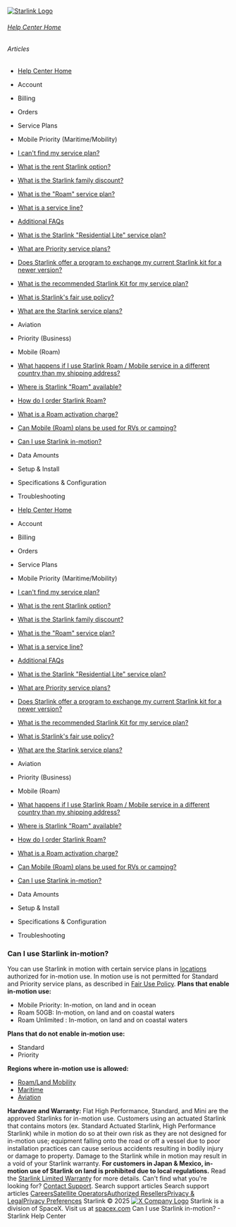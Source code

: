 [![Starlink Logo](https://www.starlink.com/_next/image?url=%2Fassets%2Fimages%2Flogo%2Flogo_white.png&w=3840&q=75)](https://www.starlink.com/support/article/<https:/www.starlink.com/>)
###### [Help Center Home](https://www.starlink.com/support/article/</support>)
###### Articles
  * [Help Center Home](https://www.starlink.com/support/article/</support>)
  * Account
  * Billing
  * Orders
  * Service Plans
  * Mobile Priority (Maritime/Mobility)
  * [I can't find my service plan?](https://www.starlink.com/support/article/</support/article/4d246c2a-909c-c0c6-b426-9eff74d2ef06>)
  * [What is the rent Starlink option?](https://www.starlink.com/support/article/</support/article/ea2cca85-c95d-595b-06e6-4882ebe915df>)
  * [What is the Starlink family discount?](https://www.starlink.com/support/article/</support/article/0cfacb70-1304-f3f7-a593-fc4ecdc0de3d>)
  * [What is the "Roam" service plan?](https://www.starlink.com/support/article/</support/article/dd5b43b5-20e1-b29b-2d7d-a7ffd0541988>)
  * [What is a service line? ](https://www.starlink.com/support/article/</support/article/73d2cf51-aff4-772b-1358-6f1602b08dac>)
  * [Additional FAQs](https://www.starlink.com/support/article/</support/article/e618e770-585c-a025-f06c-ac7440ff929f>)
  * [What is the Starlink "Residential Lite" service plan?](https://www.starlink.com/support/article/</support/article/6e0a6781-d9e6-8cc1-153e-763daa011f9a>)
  * [What are Priority service plans?](https://www.starlink.com/support/article/</support/article/1124df77-fdec-91e7-bed9-ba489cffda25>)
  * [Does Starlink offer a program to exchange my current Starlink kit for a newer version?](https://www.starlink.com/support/article/</support/article/9d81c10c-475e-9277-6472-f13442775786>)
  * [What is the recommended Starlink Kit for my service plan?](https://www.starlink.com/support/article/</support/article/a21b626a-31bd-0573-403d-b2891803df6c>)
  * [What is Starlink's fair use policy?](https://www.starlink.com/support/article/</support/article/f495d8c6-adb6-970d-e9fa-34fd21d32a5a>)
  * [What are the Starlink service plans?](https://www.starlink.com/support/article/</support/article/c977d85e-ae57-e59c-6051-5689fb7a9cd7>)
  * Aviation
  * Priority (Business)
  * Mobile (Roam)
  * [What happens if I use Starlink Roam / Mobile service in a different country than my shipping address?](https://www.starlink.com/support/article/</support/article/0dd1c2c0-7bae-8c8f-43d4-9a64eb66662f>)
  * [Where is Starlink "Roam" available? ](https://www.starlink.com/support/article/</support/article/3717b249-366b-df21-26f7-d4d281b39d8f>)
  * [How do I order Starlink Roam?](https://www.starlink.com/support/article/</support/article/2c0e4213-c141-f331-bbdf-d19cd616e96e>)
  * [What is a Roam activation charge?](https://www.starlink.com/support/article/</support/article/fe7f4e31-356b-9d7e-c56a-a428e930e257>)
  * [Can Mobile (Roam) plans be used for RVs or camping?](https://www.starlink.com/support/article/</support/article/6ff40fbf-74bb-1477-beeb-1b7de6a0e31d>)
  * [Can I use Starlink in-motion?](https://www.starlink.com/support/article/</support/article/50e933eb-54f5-1a77-cc85-c6c8325564cf>)
  * Data Amounts
  * Setup & Install
  * Specifications & Configuration
  * Troubleshooting


  * [Help Center Home](https://www.starlink.com/support/article/</support>)
  * Account
  * Billing
  * Orders
  * Service Plans
  * Mobile Priority (Maritime/Mobility)
  * [I can't find my service plan?](https://www.starlink.com/support/article/</support/article/4d246c2a-909c-c0c6-b426-9eff74d2ef06>)
  * [What is the rent Starlink option?](https://www.starlink.com/support/article/</support/article/ea2cca85-c95d-595b-06e6-4882ebe915df>)
  * [What is the Starlink family discount?](https://www.starlink.com/support/article/</support/article/0cfacb70-1304-f3f7-a593-fc4ecdc0de3d>)
  * [What is the "Roam" service plan?](https://www.starlink.com/support/article/</support/article/dd5b43b5-20e1-b29b-2d7d-a7ffd0541988>)
  * [What is a service line? ](https://www.starlink.com/support/article/</support/article/73d2cf51-aff4-772b-1358-6f1602b08dac>)
  * [Additional FAQs](https://www.starlink.com/support/article/</support/article/e618e770-585c-a025-f06c-ac7440ff929f>)
  * [What is the Starlink "Residential Lite" service plan?](https://www.starlink.com/support/article/</support/article/6e0a6781-d9e6-8cc1-153e-763daa011f9a>)
  * [What are Priority service plans?](https://www.starlink.com/support/article/</support/article/1124df77-fdec-91e7-bed9-ba489cffda25>)
  * [Does Starlink offer a program to exchange my current Starlink kit for a newer version?](https://www.starlink.com/support/article/</support/article/9d81c10c-475e-9277-6472-f13442775786>)
  * [What is the recommended Starlink Kit for my service plan?](https://www.starlink.com/support/article/</support/article/a21b626a-31bd-0573-403d-b2891803df6c>)
  * [What is Starlink's fair use policy?](https://www.starlink.com/support/article/</support/article/f495d8c6-adb6-970d-e9fa-34fd21d32a5a>)
  * [What are the Starlink service plans?](https://www.starlink.com/support/article/</support/article/c977d85e-ae57-e59c-6051-5689fb7a9cd7>)
  * Aviation
  * Priority (Business)
  * Mobile (Roam)
  * [What happens if I use Starlink Roam / Mobile service in a different country than my shipping address?](https://www.starlink.com/support/article/</support/article/0dd1c2c0-7bae-8c8f-43d4-9a64eb66662f>)
  * [Where is Starlink "Roam" available? ](https://www.starlink.com/support/article/</support/article/3717b249-366b-df21-26f7-d4d281b39d8f>)
  * [How do I order Starlink Roam?](https://www.starlink.com/support/article/</support/article/2c0e4213-c141-f331-bbdf-d19cd616e96e>)
  * [What is a Roam activation charge?](https://www.starlink.com/support/article/</support/article/fe7f4e31-356b-9d7e-c56a-a428e930e257>)
  * [Can Mobile (Roam) plans be used for RVs or camping?](https://www.starlink.com/support/article/</support/article/6ff40fbf-74bb-1477-beeb-1b7de6a0e31d>)
  * [Can I use Starlink in-motion?](https://www.starlink.com/support/article/</support/article/50e933eb-54f5-1a77-cc85-c6c8325564cf>)
  * Data Amounts
  * Setup & Install
  * Specifications & Configuration
  * Troubleshooting


### Can I use Starlink in-motion?
You can use Starlink in motion with certain service plans in [locations](https://www.starlink.com/support/article/<https:/www.starlink.com/support/article/50e933eb-54f5-1a77-cc85-c6c8325564cf>) authorized for in-motion use. In motion use is not permitted for Standard and Priority service plans, as described in [Fair Use Policy](https://www.starlink.com/support/article/<https:/www.starlink.com/legal>).
**Plans that enable in-motion use:**
  * Mobile Priority: In-motion, on land and in ocean
  * Roam 50GB: In-motion, on land and on coastal waters
  * Roam Unlimited : In-motion, on land and on coastal waters


**Plans that do not enable in-motion use:**
  * Standard
  * Priority


**Regions where in-motion use is allowed:**
  * [Roam/Land Mobility](https://www.starlink.com/support/article/<https:/www.starlink.com/support/article/4497c64e-d214-803a-bd8d-1f0c957b894d>)
  * [Maritime](https://www.starlink.com/support/article/<https:/www.starlink.com/support/article/39328b84-4b10-0f3b-4cd7-44a67a111a7b>)
  * [Aviation](https://www.starlink.com/support/article/<https:/www.starlink.com/support/article/5e433e52-5583-6c37-81a4-426a6478d49c>)


**Hardware and Warranty:** Flat High Performance, Standard, and Mini are the approved Starlinks for in-motion use. Customers using an actuated Starlink that contains motors (ex. Standard Actuated Starlink, High Performance Starlink) while in motion do so at their own risk as they are not designed for in-motion use; equipment falling onto the road or off a vessel due to poor installation practices can cause serious accidents resulting in bodily injury or damage to property. Damage to the Starlink while in motion may result in a void of your Starlink warranty. **For customers in Japan & Mexico, in-motion use of Starlink on land is prohibited due to local regulations.**
Read the [Starlink Limited Warranty](https://www.starlink.com/support/article/<https:/www.starlink.com/legal>) for more details.
Can't find what you're looking for? [Contact Support](https://www.starlink.com/support/article/</support/tickets?sourceType=web_article_help_center&sourceValue=50e933eb-54f5-1a77-cc85-c6c8325564cf>).
Search support articles
Search support articles
[Careers](https://www.starlink.com/support/article/<https:/www.spacex.com/careers>)[Satellite Operators](https://www.starlink.com/support/article/<https:/starlink.com/satellite-operators>)[Authorized Resellers](https://www.starlink.com/support/article/<https:/starlink.com/resellers>)[Privacy & Legal](https://www.starlink.com/support/article/<https:/starlink.com/legal>)[Privacy Preferences](https://www.starlink.com/support/article/<>)
Starlink © 2025
[![X Company Logo](https://www.starlink.com/assets/images/icons/x-logo.svg)](https://www.starlink.com/support/article/<https:/twitter.com/Starlink>)
Starlink is a division of SpaceX. Visit us at [spacex.com](https://www.starlink.com/support/article/<https:/www.spacex.com/>)
Can I use Starlink in-motion? - Starlink Help Center
